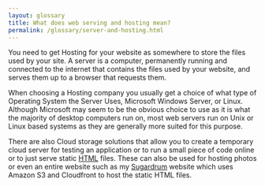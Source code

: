 ```yaml
---
layout: glossary
title: What does web serving and hosting mean?
permalink: /glossary/server-and-hosting.html
---
```


You need to get Hosting for your website as somewhere to store the files used by your site. A server is a computer, permanently running and connected to the internet that contains the files used by your website, and serves them up to a browser that requests them.

When choosing a Hosting company you usually get a choice of what type of Operating System the Server Uses, Microsoft Windows Server, or Linux. Although Microsoft may seem to be the obvious choice to use as it is what the majority of desktop computers run on, most web servers run on Unix or Linux based systems as they are generally more suited for this purpose.

There are also Cloud storage solutions that allow you to create a temporary cloud server for testing an application or to run a small piece of code online or to just serve static [HTML](/glossary/glossary_HTML.html) files. These can also be used for hosting photos or even an entire website such as my [Sugardrum](https://www.sugardrum.com/) website which uses Amazon S3 and Cloudfront to host the static HTML files.
